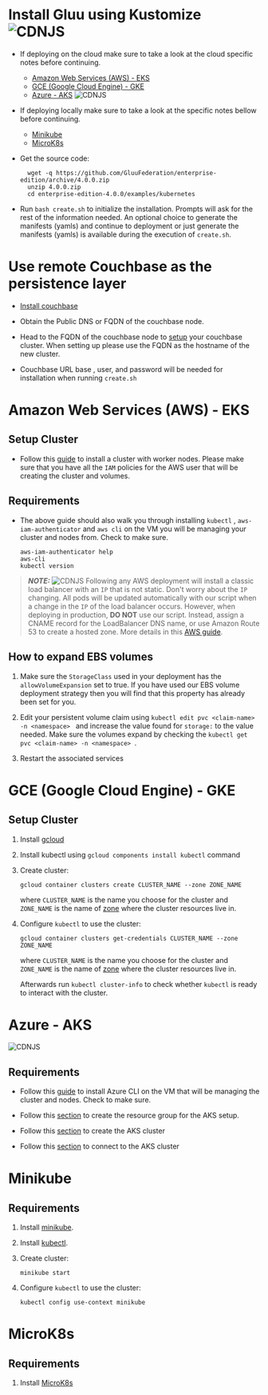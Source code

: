 # Install Gluu using Kustomize ![CDNJS](https://img.shields.io/badge/UNDERCONSTRUCTION-red.svg?style=for-the-badge)

-   If deploying on the cloud make sure to take a look at the cloud specific notes before continuing.

    * [Amazon Web Services (AWS) - EKS](#amazon-web-services-aws---eks)
    * [GCE (Google Cloud Engine) - GKE](#gce-google-cloud-engine---gke)
    * [Azure - AKS](#azure---aks) ![CDNJS](https://img.shields.io/badge/status-pending-yellow.svg)
    
-   If deploying locally make sure to take a look at the specific notes bellow before continuing.
    * [Minikube](#minikube)
    * [MicroK8s](#microk8s)

- Get the source code:

        wget -q https://github.com/GluuFederation/enterprise-edition/archive/4.0.0.zip
        unzip 4.0.0.zip
        cd enterprise-edition-4.0.0/examples/kubernetes

- Run `bash create.sh` to initialize the installation. Prompts will ask for the rest of the information needed. An optional choice to generate the manifests (yamls) and continue to deployment or just generate the  manifests (yamls) is available during the execution of `create.sh`.

# Use remote Couchbase as the persistence layer

- [Install couchbase](https://docs.couchbase.com/server/current/install/install-intro.html)

- Obtain the Public DNS or FQDN of the couchbase node. 

- Head to the FQDN of the couchbase node to [setup](https://docs.couchbase.com/server/current/manage/manage-nodes/create-cluster.html) your couchbase cluster. When setting up please use the FQDN as the hostname of the new cluster.

- Couchbase URL base , user, and password will be needed for installation when running `create.sh`

# Amazon Web Services (AWS) - EKS

## Setup Cluster

-  Follow this [guide](https://docs.aws.amazon.com/eks/latest/userguide/getting-started.html)
 to install a cluster with worker nodes. Please make sure that you have all the `IAM` policies for the AWS user that will be creating the cluster and volumes.

## Requirements

-   The above guide should also walk you through installing `kubectl` , `aws-iam-authenticator` and `aws cli` on the VM you will be managing your cluster and nodes from. Check to make sure.

        aws-iam-authenticator help
        aws-cli
        kubectl version

> **_NOTE:_**  ![CDNJS](https://img.shields.io/badge/CLB--green.svg) Following any AWS deployment will install a classic load balancer with an `IP` that is not static. Don't worry about the `IP` changing. All pods will be updated automatically with our script when a change in the `IP` of the load balancer occurs. However, when deploying in production, **DO NOT** use our script. Instead, assign a CNAME record for the LoadBalancer DNS name, or use Amazon Route 53 to create a hosted zone. More details in this [AWS guide](https://docs.aws.amazon.com/elasticloadbalancing/latest/classic/using-domain-names-with-elb.html?icmpid=docs_elb_console).
	
## How to expand EBS volumes

1. Make sure the `StorageClass` used in your deployment has the `allowVolumeExpansion` set to true. If you have used our EBS volume deployment strategy then you will find that this property has already been set for you.

1. Edit your persistent volume claim using `kubectl edit pvc <claim-name> -n <namespace> ` and increase the value found for `storage:` to the value needed. Make sure the volumes expand by checking the `kubectl get pvc <claim-name> -n <namespace> `.

1. Restart the associated services


# GCE (Google Cloud Engine) - GKE

## Setup Cluster

1.  Install [gcloud](https://cloud.google.com/sdk/docs/quickstarts)

1.  Install kubectl using `gcloud components install kubectl` command

1.  Create cluster:

        gcloud container clusters create CLUSTER_NAME --zone ZONE_NAME

    where `CLUSTER_NAME` is the name you choose for the cluster and `ZONE_NAME` is the name of [zone](https://cloud.google.com/compute/docs/regions-zones/) where the cluster resources live in.

1.  Configure `kubectl` to use the cluster:

        gcloud container clusters get-credentials CLUSTER_NAME --zone ZONE_NAME

    where `CLUSTER_NAME` is the name you choose for the cluster and `ZONE_NAME` is the name of [zone](https://cloud.google.com/compute/docs/regions-zones/) where the cluster resources live in.

    Afterwards run `kubectl cluster-info` to check whether `kubectl` is ready to interact with the cluster.
		
# Azure - AKS 
![CDNJS](https://img.shields.io/badge/status-pending-yellow.svg)

## Requirements

-   Follow this [guide](https://docs.microsoft.com/en-us/cli/azure/install-azure-cli?view=azure-cli-latest) to install Azure CLI on the VM that will be managing the cluster and nodes. Check to make sure.

-   Follow this [section](https://docs.microsoft.com/en-us/azure/aks/kubernetes-walkthrough#create-a-resource-group) to create the resource group for the AKS setup.

-   Follow this [section](https://docs.microsoft.com/en-us/azure/aks/kubernetes-walkthrough#create-aks-cluster) to create the AKS cluster

-   Follow this [section](https://docs.microsoft.com/en-us/azure/aks/kubernetes-walkthrough#connect-to-the-cluster) to connect to the AKS cluster

# Minikube

## Requirements

1.  Install [minikube](https://github.com/kubernetes/minikube/releases).

2.  Install [kubectl](https://kubernetes.io/docs/tasks/tools/install-kubectl/).

3.  Create cluster:

        minikube start

4.  Configure `kubectl` to use the cluster:

        kubectl config use-context minikube
	
# MicroK8s

## Requirements

1. Install [MicroK8s](https://microk8s.io/)
